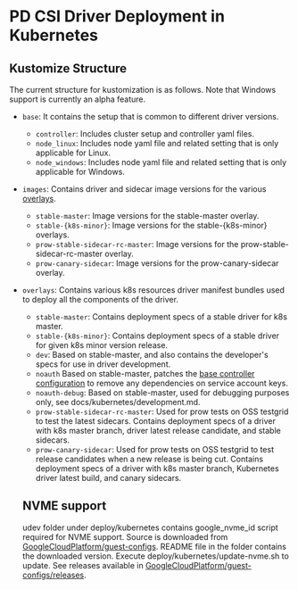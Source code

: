# PD CSI Driver Deployment in Kubernetes

## Kustomize Structure

The current structure for kustomization is as follows. Note that Windows support is currently an alpha feature.

* `base`: It contains the setup that is common to different driver versions.
  * `controller`: Includes cluster setup and controller yaml files.
  * `node_linux`: Includes node yaml file and related setting that is only applicable for Linux.
  * `node_windows`: Includes node yaml file and related setting that is only applicable for Windows.
* `images`: Contains driver and sidecar image versions for the various [overlays](deploy/kubernetes/overlays/). 
  * `stable-master`: Image versions for the stable-master overlay. 
  * `stable-{k8s-minor}`: Image versions for the stable-{k8s-minor} overlays. 
  * `prow-stable-sidecar-rc-master`: Image versions for the prow-stable-sidecar-rc-master overlay. 
  * `prow-canary-sidecar`: Image versions for the prow-canary-sidecar overlay.
* `overlays`: Contains various k8s resources driver manifest bundles used to deploy all the components of the driver. 
  * `stable-master`: Contains deployment specs of a stable driver for k8s master.
  * `stable-{k8s-minor}`: Contains deployment specs of a stable driver for given k8s minor version release. 
  * `dev`: Based on stable-master, and also contains the developer's specs for use in driver development.
  * `noauth` Based on stable-master, patches the [base controller configuration](deploy/kubernetes/base/controller.yaml) to remove any dependencies on service account keys.
  * `noauth-debug`: Based on stable-master, used for debugging purposes only, see docs/kubernetes/development.md.
  * `prow-stable-sidecar-rc-master`: Used for prow tests on OSS testgrid to test the latest sidecars. Contains deployment specs of a driver with k8s master branch, driver latest release candidate, and stable sidecars.
  * `prow-canary-sidecar`: Used for prow tests on OSS testgrid to test release candidates when a new release is being cut. Contains deployment specs of a driver with k8s master branch, Kubernetes driver latest build, and canary sidecars. 

  ## NVME support
  udev folder under deploy/kubernetes contains google_nvme_id script required for NVME support. Source is downloaded from [GoogleCloudPlatform/guest-configs](https://github.com/GoogleCloudPlatform/guest-configs). README file in the folder contains the downloaded version.
  Execute deploy/kubernetes/update-nvme.sh to update. See releases available in [GoogleCloudPlatform/guest-configs/releases](https://github.com/GoogleCloudPlatform/guest-configs/releases).
